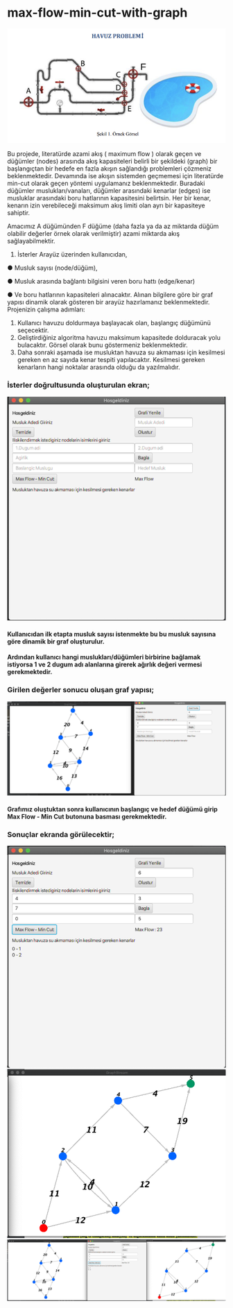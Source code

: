 # max-flow-min-cut-with-graph

![Problem](problem.png)

Bu projede, literatürde azami akış ( maximum flow ) olarak geçen ve düğümler (nodes) arasında akış
kapasiteleri belirli bir şekildeki (graph) bir başlangıçtan bir hedefe en fazla akışın sağlandığı
problemleri çözmeniz beklenmektedir. Devamında ise akışın sistemden geçmemesi için literatürde
min-cut olarak geçen yöntemi uygulamanız beklenmektedir.
Buradaki düğümler muslukları/vanaları, düğümler arasındaki kenarlar (edges) ise musluklar
arasındaki boru hatlarının kapasitesini belirtsin. Her bir kenar, kenarın izin verebileceği maksimum
akış limiti olan ayrı bir kapasiteye sahiptir.

Amacımız A düğümünden F düğüme (daha fazla ya da az miktarda düğüm olabilir değerler örnek
olarak verilmiştir) azami miktarda akış sağlayabilmektir.

1. İsterler
Arayüz üzerinden kullanıcıdan,

● Musluk sayısı (node/düğüm),

● Musluk arasında bağlantı bilgisini veren boru hattı (edge/kenar)

● Ve boru hatlarının kapasiteleri alınacaktır.
Alınan bilgilere göre bir graf yapısı dinamik olarak gösteren bir arayüz hazırlamanız beklenmektedir.
Projenizin çalışma adımları:
1. Kullanıcı havuzu doldurmaya başlayacak olan, başlangıç düğümünü seçecektir.
2. Geliştirdiğiniz algoritma havuzu maksimum kapasitede dolduracak yolu bulacaktır. Görsel
olarak bunu göstermeniz beklenmektedir.
3. Daha sonraki aşamada ise musluktan havuza su akmaması için kesilmesi gereken en az sayıda
kenar tespiti yapılacaktır. Kesilmesi gereken kenarların hangi noktalar arasında olduğu da
yazılmalıdır.

### İsterler doğrultusunda oluşturulan ekran;
![Homapage](homepage.png)

#### Kullanıcıdan ilk etapta musluk sayısı istenmekte bu bu musluk sayısına göre dinamik bir graf oluşturulur.
#### Ardından kullanıcı hangi muslukları/düğümleri birbirine bağlamak istiyorsa 1 ve 2 dugum adı alanlarına girerek ağırlık değeri vermesi gerekmektedir.

### Girilen değerler sonucu oluşan graf yapısı;
![Graph](create-graph.png)

#### Grafımız oluştuktan sonra kullanıcının başlangıç ve hedef düğümü girip Max Flow - Min Cut butonuna basması gerekmektedir.
### Sonuçlar ekranda görülecektir;
![ResultHome](result-homepage.png)
![ResultGraph](result-graph.png)
![ResultScreen](result-screen.png)
